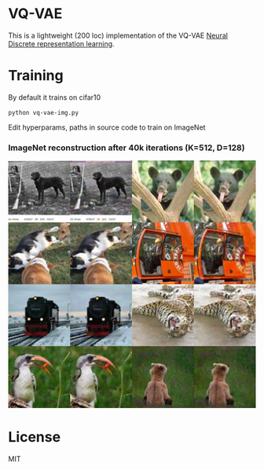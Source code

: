 # VQ-VAE

This is a lightweight (200 loc) implementation of the VQ-VAE [Neural Discrete representation learning](https://arxiv.org/pdf/1711.00937.pdf).  

# Training
By default it trains on cifar10

```
python vq-vae-img.py
```
Edit hyperparams, paths in source code to train on ImageNet  

### ImageNet reconstruction after 40k iterations (K=512, D=128)
![ImageNet](./imagenet.jpg)

# License
MIT
